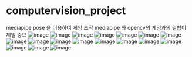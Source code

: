 # computervision_project
mediapipe pose 을 이용하여 게임 조작
mediapipe 와 opencv의 게임과의 결합이 제일 중요
![image](https://user-images.githubusercontent.com/90584136/148627757-513a9427-edbe-4444-b530-e3d19dcdc421.png)
![image](https://user-images.githubusercontent.com/90584136/148627774-03b7fc66-3fe3-4f8e-848e-e35977dbd140.png)
![image](https://user-images.githubusercontent.com/90584136/148627778-0217b1c3-3dba-46f2-ab3b-b482792f8989.png)
![image](https://user-images.githubusercontent.com/90584136/148627783-881f543e-437c-4d8f-9ce1-71906c2dee38.png)
![image](https://user-images.githubusercontent.com/90584136/148627789-dc14bf33-7473-4ce3-ada6-7ea9282f0488.png)
![image](https://user-images.githubusercontent.com/90584136/148627800-8ecce805-49a2-4edd-a063-db9974b39e87.png)
![image](https://user-images.githubusercontent.com/90584136/148627829-b4445333-34f6-467c-b56d-07bb274ee3b2.png)
![image](https://user-images.githubusercontent.com/90584136/148627846-0d7ee098-9af6-46c1-9431-275b94c76c03.png)
![image](https://user-images.githubusercontent.com/90584136/148627849-6d7d665e-ea5b-49af-b5e4-7ed5ebd225b6.png)
![image](https://user-images.githubusercontent.com/90584136/148627854-4354464e-d207-4495-a0db-4727af9e9429.png)
![image](https://user-images.githubusercontent.com/90584136/148627958-cb4722f8-96b5-46de-89f7-1c07f5e7db61.png)
![image](https://user-images.githubusercontent.com/90584136/148627991-32711ce7-6934-4ed6-a387-8879a747488f.png)
![image](https://user-images.githubusercontent.com/90584136/148628015-a256495a-5a96-477b-a925-e52f79b18c69.png)
![image](https://user-images.githubusercontent.com/90584136/148628039-1ff6e948-2bcf-41c0-b350-f05f31a7ac11.png)
![image](https://user-images.githubusercontent.com/90584136/148628061-af12bf50-d66b-49b2-af2e-5f4a0b293ddd.png)
![image](https://user-images.githubusercontent.com/90584136/148628078-81fc5a86-82e4-4973-9d20-9cb6f24b9d96.png)
![image](https://user-images.githubusercontent.com/90584136/148628082-63ac0d45-30c5-4ac5-8230-d364e7cefebc.png)
![image](https://user-images.githubusercontent.com/90584136/148628090-5f61ee47-5c24-4871-a56e-d4a7a5d9fcd7.png)
